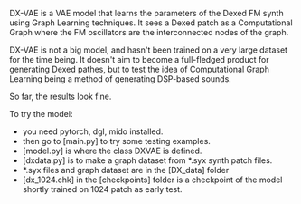 DX-VAE is a VAE model that learns the parameters of the Dexed FM synth using Graph Learning techniques.
It sees a Dexed patch as a Computational Graph where the FM oscillators are the interconnected nodes of the graph.

DX-VAE is not a big model, and hasn't been trained on a very large dataset for the time being.
It doesn't aim to become a full-fledged product for generating Dexed pathes,
but to test the idea of Computational Graph Learning being a method of generating DSP-based sounds.

So far, the results look fine.


To try the model:
- you need pytorch, dgl, mido installed.
- then go to [main.py] to try some testing examples.
- [model.py] is where the class DXVAE is defined.
- [dxdata.py] is to make a graph dataset from *.syx synth patch files.
- *.syx files and graph dataset are in the [DX_data] folder
- [dx_1024.chk] in the [checkpoints] folder is a checkpoint of the model shortly trained on 1024 patch as early test.



